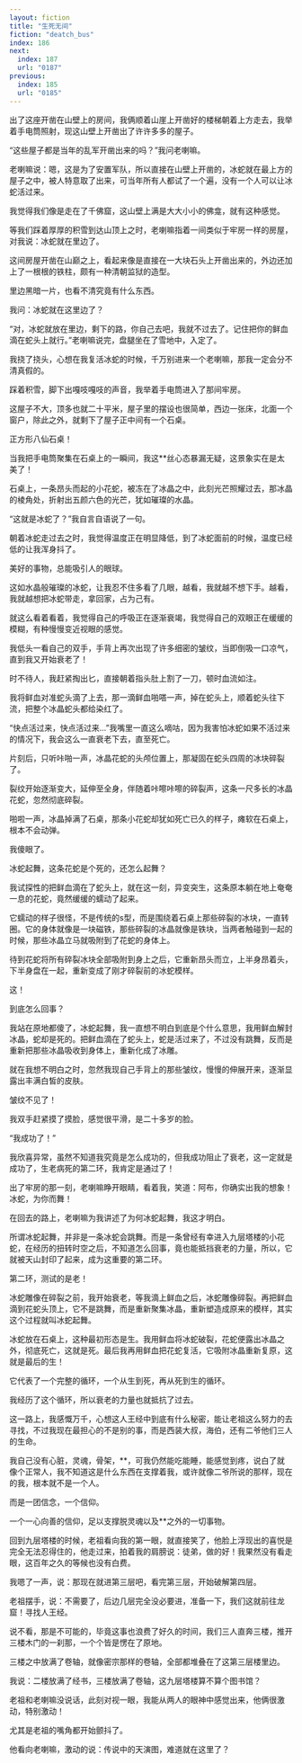 ```yaml
---
layout: fiction
title: "生死无间"
fiction: "deatch_bus"
index: 186
next:
  index: 187
  url: "0187"
previous:
  index: 185
  url: "0185"
---
```

出了这座开凿在山壁上的房间，我俩顺着山崖上开凿好的楼梯朝着上方走去，我举着手电筒照射，现这山壁上开凿出了许许多多的屋子。

“这些屋子都是当年的乱军开凿出来的吗？”我问老喇嘛。

老喇嘛说：嗯，这是为了安置军队，所以直接在山壁上开凿的，冰蛇就在最上方的屋子之中，被人特意取了出来，可当年所有人都试了一个遍，没有一个人可以让冰蛇活过来。

我觉得我们像是走在了千佛窟，这山壁上满是大大小小的佛龛，就有这种感觉。

等我们踩着厚厚的积雪到达山顶上之时，老喇嘛指着一间类似于牢房一样的房屋，对我说：冰蛇就在里边了。

这间房屋开凿在山巅之上，看起来像是直接在一大块石头上开凿出来的，外边还加上了一根根的铁柱，颇有一种清朝监狱的造型。

里边黑暗一片，也看不清究竟有什么东西。

我问：冰蛇就在这里边了？

“对，冰蛇就放在里边，剩下的路，你自己去吧，我就不过去了。记住把你的鲜血滴在蛇头上就行。”老喇嘛说完，盘腿坐在了雪地中，入定了。

我挠了挠头，心想在我复活冰蛇的时候，千万别进来一个老喇嘛，那我一定会分不清真假的。

踩着积雪，脚下出嘎吱嘎吱的声音，我举着手电筒进入了那间牢房。

这屋子不大，顶多也就二十平米，屋子里的摆设也很简单，西边一张床，北面一个窗户，除此之外，就剩下了屋子正中间有一个石桌。

正方形八仙石桌！

当我把手电筒聚集在石桌上的一瞬间，我这**丝心态暴漏无疑，这景象实在是太美了！

石桌上，一条昂头而起的小花蛇，被冻在了冰晶之中，此刻光芒照耀过去，那冰晶的棱角处，折射出五颜六色的光芒，犹如璀璨的水晶。

“这就是冰蛇了？”我自言自语说了一句。

朝着冰蛇走过去之时，我觉得温度正在明显降低，到了冰蛇面前的时候，温度已经低的让我浑身抖了。

美好的事物，总能吸引人的眼球。

这如水晶般璀璨的冰蛇，让我忍不住多看了几眼，越看，我就越不想下手。越看，我就越想把冰蛇带走，拿回家，占为己有。

就这么看着看着，我觉得自己的呼吸正在逐渐衰竭，我觉得自己的双眼正在缓缓的模糊，有种慢慢变近视眼的感觉。

我低头一看自己的双手，手背上再次出现了许多细密的皱纹，当即倒吸一口凉气，直到我又开始衰老了！

时不待人，我赶紧掏出匕，直接朝着指头肚上割了一刀，顿时血流如注。

我将鲜血对准蛇头滴了上去，那一滴鲜血啪嗒一声，掉在蛇头上，顺着蛇头往下流，把整个冰晶蛇头都给染红了。

“快点活过来，快点活过来...”我嘴里一直这么嘀咕，因为我害怕冰蛇如果不活过来的情况下，我会这么一直衰老下去，直至死亡。

片刻后，只听咔啪一声，冰晶花蛇的头颅位置上，那凝固在蛇头四周的冰块碎裂了。

裂纹开始逐渐变大，延伸至全身，伴随着咔嚓咔嚓的碎裂声，这条一尺多长的冰晶花蛇，忽然彻底碎裂。

啪啦一声，冰晶掉满了石桌，那条小花蛇却犹如死亡已久的样子，瘫软在石桌上，根本不会动弹。

我傻眼了。

冰蛇起舞，这条花蛇是个死的，还怎么起舞？

我试探性的把鲜血滴在了蛇头上，就在这一刻，异变突生，这条原本躺在地上奄奄一息的花蛇，竟然缓缓的蠕动了起来。

它蠕动的样子很怪，不是传统的s型，而是围绕着石桌上那些碎裂的冰块，一直转圈。它的身体就像是一块磁铁，那些碎裂的冰晶就像是铁块，当两者触碰到一起的时候，那些冰晶立马就吸附到了花蛇的身体上。

待到花蛇将所有碎裂冰块全部吸附到身上之后，它重新昂头而立，上半身昂着头，下半身盘在一起，重新变成了刚才碎裂前的冰蛇模样。

这！

到底怎么回事？

我站在原地都傻了，冰蛇起舞，我一直想不明白到底是个什么意思，我用鲜血解封冰晶，蛇却是死的。把鲜血滴在了蛇头上，蛇是活过来了，不过没有跳舞，反而是重新把那些冰晶吸收到身体上，重新化成了冰雕。

就在我想不明白之时，忽然我现自己手背上的那些皱纹，慢慢的伸展开来，逐渐显露出丰满白皙的皮肤。

皱纹不见了！

我双手赶紧摸了摸脸，感觉很平滑，是二十多岁的脸。

“我成功了！”

我欣喜异常，虽然不知道我究竟是怎么成功的，但我成功阻止了衰老，这一定就是成功了，生老病死的第二环，我肯定是通过了！

出了牢房的那一刻，老喇嘛睁开眼睛，看着我，笑道：阿布，你确实出我的想象！冰蛇，为你而舞！

在回去的路上，老喇嘛为我讲述了为何冰蛇起舞，我这才明白。

所谓冰蛇起舞，并非是一条冰蛇会跳舞。而是一条曾经有幸进入九层塔楼的小花蛇，在经历的扭转时空之后，不知道怎么回事，竟也能抵挡衰老的力量，所以，它就被天山封印了起来，成为这重要的第二环。

第二环，测试的是老！

冰蛇雕像在碎裂之前，我开始衰老，等我滴上鲜血之后，冰蛇雕像碎裂。再把鲜血滴到花蛇头顶上，它不是跳舞，而是重新聚集冰晶，重新塑造成原来的模样，其实这个过程就叫冰蛇起舞。

冰蛇放在石桌上，这种最初形态是生。我用鲜血将冰蛇破裂，花蛇便露出冰晶之外，彻底死亡，这就是死。最后我再用鲜血把花蛇复活，它吸附冰晶重新复原，这就是最后的生！

它代表了一个完整的循环，一个从生到死，再从死到生的循环。

我经历了这个循环，所以衰老的力量也就抵抗了过去。

这一路上，我感慨万千，心想这人王经中到底有什么秘密，能让老祖这么努力的去寻找，不过我现在最担心的不是别的事，而是西装大叔，海伯，还有二爷他们三人的生命。

我自己没有心脏，灵魂，骨架，**，可我仍然能吃能睡，能感觉到疼，说白了就像个正常人，我不知道这是什么东西在支撑着我，或许就像二爷所说的那样，现在的我，根本就不是一个人。

而是一团信念，一个信仰。

一个一心向善的信仰，足以支撑脱灵魂以及**之外的一切事物。

回到九层塔楼的时候，老祖看向我的第一眼，就直接笑了，他脸上浮现出的喜悦是完全无法忍得住的，他走过来，拍着我的肩膀说：徒弟，做的好！我果然没有看走眼，这百年之久的等候也没有白费。

我嗯了一声，说：那现在就进第三层吧，看完第三层，开始破解第四层。

老祖摆手，说：不需要了，后边几层完全没必要进，准备一下，我们这就前往龙窟！寻找人王经。

说不看，那是不可能的，毕竟这事也浪费了好久的时间，我们三人直奔三楼，推开三楼木门的一刹那，一个个皆是愣在了原地。

三楼之中放满了卷轴，就像密宗那样的卷轴，全部都堆叠在了这第三层楼里边。

我说：二楼放满了经书，三楼放满了卷轴，这九层塔楼算不算个图书馆？

老祖和老喇嘛没说话，此刻对视一眼，我能从两人的眼神中感觉出来，他俩很激动，特别激动！

尤其是老祖的嘴角都开始颤抖了。

他看向老喇嘛，激动的说：传说中的天演图，难道就在这里了？